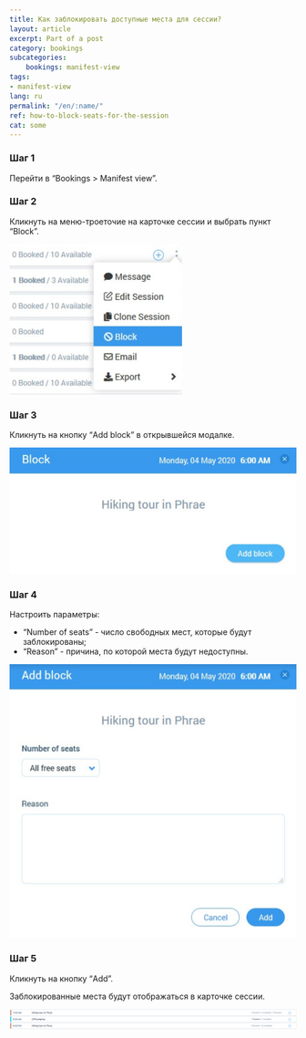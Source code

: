 ```yaml
---
title: Как заблокировать доступные места для сессии?
layout: article
excerpt: Part of a post
category: bookings
subcategories:
    bookings: manifest-view
tags:
- manifest-view
lang: ru
permalink: "/en/:name/"
ref: how-to-block-seats-for-the-session
cat: some
---
```


### **Шаг 1**

Перейти в “Bookings > Manifest view”.

### **Шаг 2**

Кликнуть на меню-троеточие на карточке сессии и выбрать пункт “Block”.

![How_to_block_seats_for_the_session1](/assets/images/how_to_block_seats_for_the_session1.png)

### **Шаг 3**

Кликнуть на кнопку “Add block” в открывшейся модалке.

![How_to_block_seats_for_the_session2](/assets/images/how_to_block_seats_for_the_session2.png)

### **Шаг 4**

Настроить параметры:

- “Number of seats” - число свободных мест, которые будут заблокированы;
- “Reason” - причина, по которой места будут недоступны.

![How_to_block_seats_for_the_session3](/assets/images/how_to_block_seats_for_the_session3.png)

### **Шаг 5**

Кликнуть на кнопку “Add”.

Заблокированные места будут отображаться в карточке сессии.

![How_to_block_seats_for_the_session4](/assets/images/how_to_block_seats_for_the_session4.png)
